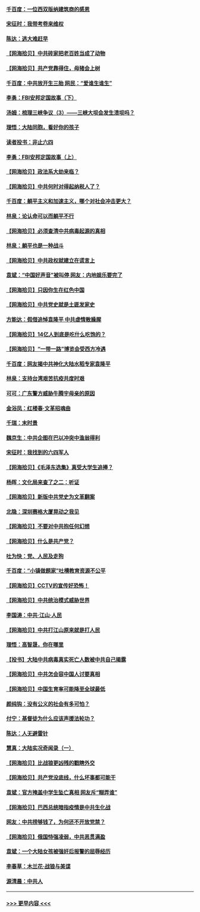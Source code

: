 #### [千百度：一位西双版纳建筑商的感恩](../pages/nsc993/n12998487.md?t=06042151) 
#### [宋征时：我带考卷来维权](../pages/nsc993/n12994088.md?t=06042151) 
#### [陈达：逃大难赶早](../pages/nsc993/n12993569.md?t=06042151) 
#### [【网海拾贝】中共砖家把老百姓当成了动物](../pages/nsc993/n12993483.md?t=06042151) 
#### [【网海拾贝】共产党靠得住，母猪会上树](../pages/nsc993/n12990730.md?t=06042151) 
#### [千百度：中共放开生三胎 网民：“爱谁生谁生”](../pages/nsc993/n12990644.md?t=06042151) 
#### [李勇：FBI安邦定国故事（下）](../pages/nsc993/n12987854.md?t=06042151) 
#### [汤姆：梳理三峡争议（3）——三峡大坝会发生溃坝吗？](../pages/nsc993/n12989806.md?t=06042151) 
#### [理悟：大陆同胞，看好你的孩子](../pages/nsc993/n12989778.md?t=06042151) 
#### [读者投书：非止六四](../pages/nsc993/n12989673.md?t=06042151) 
#### [李勇：FBI安邦定国故事（上）](../pages/nsc993/n12987749.md?t=06042151) 
#### [【网海拾贝】政法系大劫来临？](../pages/nsc993/n12987596.md?t=06042151) 
#### [【网海拾贝】中共何时对得起纳税人了？](../pages/nsc993/n12985578.md?t=06042151) 
#### [千百度：躺平主义和加速主义，哪个对社会冲击更大？](../pages/nsc993/n12985512.md?t=06042151) 
#### [林泉：论认命可以而躺平不行](../pages/nsc993/n12985505.md?t=06042151) 
#### [【网海拾贝】必须查清中共病毒起源的真相](../pages/nsc993/n12984276.md?t=06042151) 
#### [林泉：躺平也是一种战斗](../pages/nsc993/n12984194.md?t=06042151) 
#### [【网海拾贝】中共政权就建立在谎言上](../pages/nsc993/n12981880.md?t=06042151) 
#### [袁斌：“中国好声音”被叫停 网友：内地娱乐要完了](../pages/nsc993/n12981826.md?t=06042151) 
#### [【网海拾贝】只因你生在红色中国](../pages/nsc993/n12979096.md?t=06042151) 
#### [【网海拾贝】中共党史就是土匪发家史](../pages/nsc993/n12976478.md?t=06042151) 
#### [方能达：假借追悼袁隆平 中共虚情散臊腥](../pages/nsc993/n12976396.md?t=06042151) 
#### [【网海拾贝】14亿人到底是吃什么吃饱的？](../pages/nsc993/n12974125.md?t=06042151) 
#### [【网海拾贝】“一带一路”博览会受西方冷遇](../pages/nsc993/n12971787.md?t=06042151) 
#### [千百度：网友揭中共神化大陆水稻专家袁隆平](../pages/nsc993/n12971733.md?t=06042151) 
#### [林泉：支持台湾艰苦抗疫共度时艰](../pages/nsc993/n12971350.md?t=06042151) 
#### [可可：广东警方威胁牛腾宇母亲的原因](../pages/nsc993/n12971100.md?t=06042151) 
#### [金浴凤：红楼春·文革招魂曲](../pages/nsc993/n12970354.md?t=06042151) 
#### [千瑞：末时景](../pages/nsc993/n12970337.md?t=06042151) 
#### [魏京生：中共企图在巴以冲突中渔翁得利](../pages/nsc993/n12970286.md?t=06042151) 
#### [宋征时：我找到的六四军人](../pages/nsc993/n12970213.md?t=06042151) 
#### [【网海拾贝】《毛泽东选集》真受大学生追捧？](../pages/nsc993/n12968779.md?t=06042151) 
#### [杨晖：文化局来查了之二：听证](../pages/nsc993/n12966528.md?t=06042151) 
#### [【网海拾贝】新版中共党史为文革翻案](../pages/nsc993/n12967526.md?t=06042151) 
#### [北隐：深圳赛格大厦晃动之我见](../pages/nsc993/n12967393.md?t=06042151) 
#### [【网海拾贝】不要对中共抱任何幻想](../pages/nsc993/n12965222.md?t=06042151) 
#### [【网海拾贝】什么是共产党？](../pages/nsc993/n12962781.md?t=06042151) 
#### [吐为快：党、人民及走狗](../pages/nsc993/n12962747.md?t=06042151) 
#### [千百度：“小镇做题家”吐槽教育资源不公平](../pages/nsc993/n12962705.md?t=06042151) 
#### [【网海拾贝】CCTV的宣传好恐怖！](../pages/nsc993/n12959984.md?t=06042151) 
#### [【网海拾贝】中共统治模式威胁世界](../pages/nsc993/n12957622.md?t=06042151) 
#### [李国涛：中共‧江山‧人民](../pages/nsc993/n12957502.md?t=06042151) 
#### [【网海拾贝】中共打江山原来就是打人民](../pages/nsc993/n12954345.md?t=06042151) 
#### [理悟：高智晟，你在哪里](../pages/nsc993/n12953115.md?t=06042151) 
#### [【投书】大陆中共病毒真实死亡人数被中共自己揭露](../pages/nsc993/n12953050.md?t=06042151) 
#### [【网海拾贝】中共怎会容中国人讨要真相](../pages/nsc993/n12952161.md?t=06042151) 
#### [【网海拾贝】中国生育率可能降至全球最低](../pages/nsc993/n12948793.md?t=06042151) 
#### [颜纯钩：没有公义的社会有多可怕？](../pages/nsc993/n12947626.md?t=06042151) 
#### [付宁：基督徒为什么应该声援法轮功？](../pages/nsc993/n12947233.md?t=06042151) 
#### [陈达：人无避雷针](../pages/nsc993/n12947098.md?t=06042151) 
#### [慧真：大陆实况奇闻录（一）](../pages/nsc993/n12945811.md?t=06042151) 
#### [【网海拾贝】比战狼更凶残的戳瞎外交](../pages/nsc993/n12945717.md?t=06042151) 
#### [【网海拾贝】共产党没底线，什么坏事都可能干](../pages/nsc993/n12942090.md?t=06042151) 
#### [袁斌：官方掩盖中学生坠亡真相 网友斥“糊弄谁”](../pages/nsc993/n12942029.md?t=06042151) 
#### [【网海拾贝】巴西总统暗指疫情是中共生化战](../pages/nsc993/n12938999.md?t=06042151) 
#### [网友：中共捞够钱了，为何还不开放党禁？](../pages/nsc993/n12938952.md?t=06042151) 
#### [【网海拾贝】俄国恃强凌弱，中共恶贯满盈](../pages/nsc993/n12936626.md?t=06042151) 
#### [袁斌：一个大陆女孩被强奸后报警的屈辱经历](../pages/nsc993/n12936547.md?t=06042151) 
#### [李春草：木兰花·战狼与美谍](../pages/nsc993/n12935995.md?t=06042151) 
#### [源清晨：中共人](../pages/nsc993/n12935589.md?t=06042151) 

----
#### [ >>> 更早内容 <<< ](../indexes/nsc993-earlier.md)
